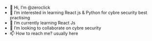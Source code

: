 - 👋 Hi, I’m @zeroclick
- 👀 I’m interested in learning React js & Python for cybre security best practising
- 🌱 I’m currently learning React Js 
- 💞️ I’m looking to collaborate on cybre security
- 📫 How to reach me? 
usually here

<!---
zeroclick/zeroclick is a ✨ special ✨ repository because its `README.md` (this file) appears on your GitHub profile.
You can click the Preview link to take a look at your changes.
--->
